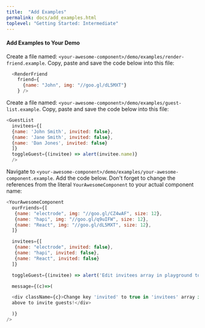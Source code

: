 ```yaml
---
title:  "Add Examples"
permalink: docs/add_examples.html
toplevel: "Getting Started: Intermediate"
---
```


#### Add Examples to Your Demo

Create a file named: `<your-awesome-component>/demo/examples/render-friend.example`. Copy, paste and save the code below into this file:

```javascript
  <RenderFriend
    friend={
      {name: "John", img: "//goo.gl/dL5MXT"}
    } />
```

Create a file named: `<your-awesome-component>/demo/examples/guest-list.example`. Copy, paste and save the code below into this file:

```javascript
<GuestList
  invitees={[
  {name: 'John Smith', invited: false},
  {name: 'Jane Smith', invited: false},
  {name: 'Dan Jones', invited: false}
  ]}
  toggleGuest={(invitee) => alert(invitee.name)}
  />
```

Navigate to `<your-awesome-component>/demo/examples/your-awesome-component.example`. Add the code below. Don't forget to change the references from the literal `YourAwesomeComponent` to your actual component name:

```javascript
<YourAwesomeComponent
  ourFriends={[
   {name: "electrode", img: "//goo.gl/CZ4wAF", size: 12},
   {name: "hapi", img: "//goo.gl/q9uIFW", size: 12},
   {name: "React", img: "//goo.gl/dL5MXT", size: 12},
  ]}

  invitees={[
   {name: "electrode", invited: false},
   {name: "hapi", invited: false},
   {name: "React", invited: false}
  ]}

  toggleGuest={(invitee) => alert('Edit invitees array in playground to invite a guest!')}

  message={(c)=>(

  <div className={c}>Change key 'invited' to true in 'invitees' array in the playground
  above to invite guests!</div>

  )}
/>
```
